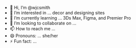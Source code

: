 - 👋 Hi, I’m @wjcsmith
- 👀 I’m interested in ... decor and designing sites
- 🌱 I’m currently learning ... 3Ds Max, Figma, and Premier Pro
- 💞️ I’m looking to collaborate on ...
- 📫 How to reach me ... 
- 😄 Pronouns: ... she/her
- ⚡ Fun fact: ...

<!---
wjcsmith/wjcsmith is a ✨ special ✨ repository because its `README.md` (this file) appears on your GitHub profile.
You can click the Preview link to take a look at your changes.
--->
